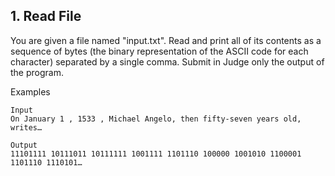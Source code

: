## 1. Read File

You are given a file named "input.txt". Read and print all of its contents as a sequence of bytes (the binary representation of the ASCII code for each character) separated by a single comma. 
Submit in Judge only the output of the program.

Examples

```
Input	
On January 1 , 1533 , Michael Angelo, then fifty-seven years old, writes…	

Output
11101111 10111011 10111111 1001111 1101110 100000 1001010 1100001 1101110 1110101…
```
